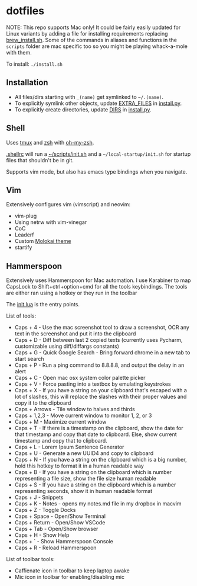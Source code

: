 # dotfiles

NOTE: This repo supports Mac only!  It could be fairly easily updated for Linux variants by adding a file for installing requirements replacing [brew_install.sh](brew_install.sh).  Some of the commands in aliases and functions in the `scripts` folder are mac specific too so you might be playing whack-a-mole with them.

To install: `./install.sh`

## Installation

- All files/dirs starting with `_(name)` get symlinked to `~/.(name)`.
- To explicitly symlink other objects, update [EXTRA_FILES](https://github.com/johnnadratowski/dotfiles/blob/master/install.py#L13) in [install.py](install.py).
- To explicitly create directories, update [DIRS](https://github.com/johnnadratowski/dotfiles/blob/master/install.py#L19) in [install.py](install.py).

## Shell

Uses [tmux](https://github.com/tmux/tmux/wiki) and [zsh](https://www.zsh.org/) with [oh-my-zsh](https://ohmyz.sh/).

[.shellrc](.shellrc) will run a [~/scripts/init.sh](scripts/init.sh) and a `~/local-startup/init.sh` for
startup files that shouldn't be in git.

Supports vim mode, but also has emacs type bindings when you navigate.


## Vim

Extensively configures vim (vimscript) and neovim:

- vim-plug
- Using netrw with vim-vinegar
- CoC
- Leaderf
- Custom [Molokai theme](https://github.com/johnnadratowski/molokai)
- startify

## Hammerspoon

Extensively uses Hammerspoon for Mac automation.  I use Karabiner to map
CapsLock to Shift+ctrl+option+cmd for all the tools keybindings.
The tools are either ran using a hotkey or they run in the toolbar

The [init.lua](_hammerspoon/init.lua) is the entry points.

List of tools:

- Caps + 4		- Use the mac screenshot tool to draw a screenshot, OCR any text in the screenshot and put it into the clipboard
- Caps + D		- Diff between last 2 copied texts (currently uses Pycharm, customizable using diff/diffargs constants)
- Caps + G		- Quick Google Search - Bring forward chrome in a new tab to start search
- Caps + P		- Run a ping command to 8.8.8.8, and output the delay in an alert
- Caps + C		- Open mac osx system color palette picker
- Caps + V		- Force pasting into a textbox by emulating keystrokes
- Caps + X		- If you have a string on your clipboard that's escaped with a lot of slashes, this will replace the slashes with their proper values and copy it to the clipboard
- Caps + Arrows - Tile window to halves and thirds
- Caps + 1,2,3  - Move current window to monitor 1, 2, or 3
- Caps + M		- Maximize current window
- Caps + T		- If there is a timestamp on the clipboard, show the date for that timestamp and copy that date to clipboard.  Else, show current timestamp and copy that to clipboard.
- Caps + L		- Lorem Ipsum Sentence Generator
- Caps + U		- Generate a new UUID4 and copy to clipboard
- Caps + N		- If you have a string on the clipboard which is a big number, hold this hotkey to format it in a human readable way
- Caps + B		- If you have a string on the clipboard which is number representing a file size, show the file size human readable
- Caps + S		- If you have a string on the clipboard which is a number representing seconds, show it in human readable format
- Caps + J		- Snippets
- Caps + K		- Notes - opens my notes.md file in my dropbox in macvim
- Caps + Z		- Toggle Docks
- Caps + Space  - Open/Show Terminal
- Caps + Return - Open/Show VSCode
- Caps + Tab	- Open/Show browser
- Caps + H		- Show Help
- Caps + `		- Show Hammerspoon Console
- Caps + R		- Reload Hammerspoon

List of toolbar tools:

- Caffienate icon in toolbar to keep laptop awake
- Mic icon in toolbar for enabling/disabling mic
